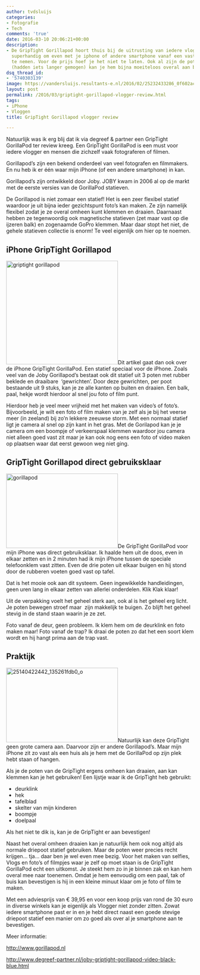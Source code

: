 ```yaml
---
author: tvdsluijs
categories:
- Fotografie
- Tech
comments: 'true'
date: 2016-03-10 20:06:21+00:00
description:
- De GripTight Gorillapod hoort thuis bij de uitrusting van iedere vlogger. Hij is
  superhandig om even met je iphone of andere smartphone vanaf een vast punt een shot
  te nemen. Voor de prijs hoef je het niet te laten. Ook al zijn de poten wat kort
  (hadden iets langer gemogen) kan je hem bijna moeiteloos overal aan bevestigen.
dsq_thread_id:
- '5740303139'
image: https://vandersluijs.resultants-e.nl/2016/02/25232433286_0f602ac9f5_o-e1457639810425-825x465.jpg
layout: post
permalink: /2016/03/griptight-gorillapod-vlogger-review.html
tags:
- iPhone
- Vloggen
title: GripTight Gorillapod vlogger review

---
```

Natuurlijk was ik erg blij dat ik via degreef & partner een GripTight GorillaPod ter review kreeg. Een GripTight GorillaPod is een must voor iedere vlogger en mensen die zichzelf vaak fotograferen of filmen.

Gorillapod’s zijn een bekend onderdeel van veel fotografen en filmmakers. En nu heb ik er één waar mijn iPhone (of een andere smartphone) in kan.
  
<!--more-->


  
Gorillapod’s zijn ontwikkeld door Joby. JOBY kwam in 2006 al op de markt met de eerste versies van de GorillaPod statieven.

De Gorillapod is niet zomaar een statief! Het is een zeer flexibel statief waardoor je uit bijna ieder gezichtspunt foto’s kan maken. Ze zijn namelijk flexibel zodat je ze overal omheen kunt klemmen en draaien. Daarnaast hebben ze tegenwoordig ook magnetische statieven (zet maar vast op die ijzeren balk) en zogenaamde GoPro klemmen. Maar daar stopt het niet, de gehele statieven collectie is enorm! Te veel eigenlijk om hier op te noemen.

## **iPhone GripTight Gorillapod**

<img class="alignleft wp-image-2600 size-medium" title="griptight gorillapod" src="https://vandersluijs.resultants-e.nl/2016/02/25140419252_e5ba24a009_o-e1457639952406-300x278.jpg" alt="griptight gorillapod" width="300" height="278" srcset="https://vandersluijs.resultants-e.nl/2016/02/25140419252_e5ba24a009_o-e1457639952406-300x278.jpg 300w, https://vandersluijs.resultants-e.nl/2016/02/25140419252_e5ba24a009_o-e1457639952406-768x712.jpg 768w, https://vandersluijs.resultants-e.nl/2016/02/25140419252_e5ba24a009_o-e1457639952406.jpg 837w" sizes="(max-width: 300px) 100vw, 300px" />Dit artikel gaat dan ook over de iPhone GripTight GorillaPod. Een statief speciaal voor de iPhone. Zoals veel van de Joby Gorillapod’s bestaat ook dit statief uit 3 poten met rubber beklede en draaibare  ‘gewrichten’. Door deze gewrichten, per poot bestaande uit 9 stuks, kan je ze alle kanten op buiten en draaien. Een balk, paal, hekje wordt hierdoor al snel jou foto of film punt.

Hierdoor heb je veel meer vrijheid met het maken van video’s of foto’s. Bijvoorbeeld, je wilt een foto of film maken van je zelf als je bij het veerse meer (in zeeland) bij zo’n lekkere zeeuwse storm. Met een normaal statief ligt je camera al snel op zijn kant in het gras. Met de Gorilapod kan je je camera om een boompje of verkeerspaal klemmen waardoor jou camera niet alleen goed vast zit maar je kan ook nog eens een foto of video maken op plaatsen waar dat eerst gewoon weg niet ging.

## **GripTight Gorillapod direct gebruiksklaar**

<img class="alignright size-medium wp-image-2609" src="https://vandersluijs.resultants-e.nl/2016/02/25258730725_e69c8a6a3e_o-300x200.jpg" alt="gorillapod" width="300" height="200" srcset="https://vandersluijs.resultants-e.nl/2016/02/25258730725_e69c8a6a3e_o-300x200.jpg 300w, https://vandersluijs.resultants-e.nl/2016/02/25258730725_e69c8a6a3e_o-768x512.jpg 768w, https://vandersluijs.resultants-e.nl/2016/02/25258730725_e69c8a6a3e_o-1024x683.jpg 1024w, https://vandersluijs.resultants-e.nl/2016/02/25258730725_e69c8a6a3e_o.jpg 1200w" sizes="(max-width: 300px) 100vw, 300px" />De GripTight GorillaPod voor mijn iPhone was direct gebruiksklaar. Ik haalde hem uit de doos, even in elkaar zetten en in 2 minuten had ik mijn iPhone tussen de speciale telefoonklem vast zitten. Even de drie poten uit elkaar buigen en hij stond door de rubberen voeten goed vast op tafel.

Dat is het mooie ook aan dit systeem. Geen ingewikkelde handleidingen, geen uren lang in elkaar zetten van allerlei onderdelen. Klik Klak klaar!

Uit de verpakking voelt het geheel sterk aan, ook al is het geheel erg licht. Je poten bewegen stroef maar  zijn makkelijk te buigen. Zo blijft het geheel stevig in de stand staan waarin je ze zet.

Foto vanaf de deur, geen probleem. Ik klem hem om de deurklink en foto maken maar! Foto vanaf de trap? Ik draai de poten zo dat het een soort klem wordt en hij hangt prima aan de trap vast.

## Praktijk

<img class="size-medium wp-image-2601 alignright" src="https://vandersluijs.resultants-e.nl/2016/02/25140422442_135261fdb0_o-300x200.jpg" alt="25140422442_135261fdb0_o" width="300" height="200" srcset="https://vandersluijs.resultants-e.nl/2016/02/25140422442_135261fdb0_o-300x200.jpg 300w, https://vandersluijs.resultants-e.nl/2016/02/25140422442_135261fdb0_o-768x512.jpg 768w, https://vandersluijs.resultants-e.nl/2016/02/25140422442_135261fdb0_o-1024x683.jpg 1024w, https://vandersluijs.resultants-e.nl/2016/02/25140422442_135261fdb0_o.jpg 1200w" sizes="(max-width: 300px) 100vw, 300px" />Natuurlijk kan deze GripTight geen grote camera aan. Daarvoor zijn er andere Gorillapod’s. Maar mijn iPhone zit zo vast als een huis als je hem met de GorillaPod op zijn plek hebt staan of hangen.

Als je de poten van de GripTight ergens omheen kan draaien, aan kan klemmen kan je het gebruiken! Een lijstje waar ik de GripTight heb gebruikt:

  * deurklink
  * hek
  * tafelblad
  * skelter van mijn kinderen
  * boompje
  * doelpaal

Als het niet te dik is, kan je de GripTight er aan bevestigen!

Naast het overal omheen draaien kan je natuurlijk hem ook nog altijd als normale driepoot statief gebruiken. Maar de poten weer precies recht krijgen… tja… daar ben je wel even mee bezig. Voor het maken van selfies, Vlogs en foto’s of filmpjes waar je zelf op moet staan is de GripTight GorillaPod echt een uitkomst. Je steekt hem zo in je binnen zak en kan hem overal mee naar toenemen. Omdat je hem eenvoudig om een paal, tak of buis kan bevestigen is hij in een kleine minuut klaar om je foto of film te maken.

Met een adviesprijs van € 39,95 en voor een koop prijs van rond de 30 euro in diverse winkels kan je eigenlijk als Vlogger niet zonder zitten. Zowat iedere smartphone past er in en je hebt direct naast een goede stevige driepoot statief een manier om zo goed als over al je smartphone aan te bevestigen.

Meer informatie:

<http://www.gorillapod.nl>

<http://www.degreef-partner.nl/joby-griptight-gorillapod-video-black-blue.html>
